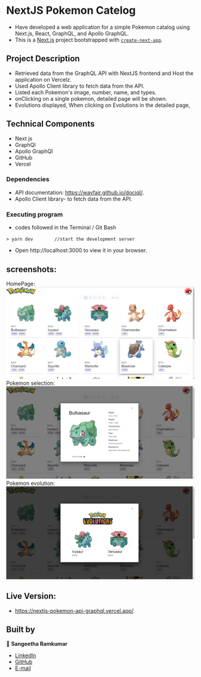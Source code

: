# NextJS Pokemon Catelog 

 - Have developed a web application for a simple Pokemon catalog using Next.js, React, GraphQL, and Apollo GraphQL.
 - This is a [Next.js](https://nextjs.org/) project bootstrapped with [`create-next-app`](https://github.com/vercel/next.js/tree/canary/packages/create-next-app).

## Project Description

- Retrieved data from the GraphQL API with NextJS frontend and Host the application on Vercelz.
- Used Apollo Client library to fetch data from the API.
- Listed each Pokemon's image, number, name, and types.
- onClicking on a single pokemon, detailed page will be shown.
- Evolutions displayed, When clicking on Evolutions in the detailed page,

## Technical Components
- Next js
- GraphQl
- Apollo GraphQl
- GitHub
- Vercel

### Dependencies

* API documentation: https://wayfair.github.io/dociql/.
* Apollo Client library- to fetch data from the API.

### Executing program
- codes followed in the Terminal / Git Bash
```
> yarn dev        //start the development server
```
- Open http://localhost:3000 to view it in your browser.

## screenshots:
HomePage:<br>
![home page](https://github.com/Sangi19/nextjs-pokemon-api-graphql/blob/main/images/home.PNG)
Pokemon selection:<br>
![select pokemon](https://github.com/Sangi19/nextjs-pokemon-api-graphql/blob/main/images/home1.PNG)
Pokemon evolution:<br>
![pokemon evolution](https://github.com/Sangi19/nextjs-pokemon-api-graphql/blob/main/images/home2.PNG)

## Live Version:
- https://nextjs-pokemon-api-graphql.vercel.app/ 

## Built by

👤 **Sangeetha Ramkumar**

- [LinkedIn](https://www.linkedin.com/in/sangeetharamkumar)
- [GitHub](https://github.com/Sangi19)
- [E-mail](sangiammu1020@gmail.com)
